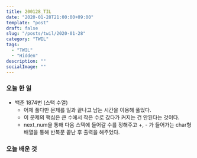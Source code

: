 ```yaml
---
title: 200128_TIL
date: "2020-01-28T21:00:00+09:00"
template: "post"
draft: false
slug: "/posts/twil/2020-01-28"
category: "TWIL"
tags:
  - "TWIL"
  - "Hidden"
description: ""
socialImage: ""
---
```


### 오늘 한 일

- 백준 1874번 (스택 수열)
  - 어제 풀다만 문제를 일과 끝나고 남는 시간을 이용해 풀었다.
  - 이 문제의 핵심은 큰 수에서 작은 수로 갔다가 커지는 건 안된다는 것이다.
  - next_num을 통해 다음 스택에 들어갈 수를 정해주고 +, - 가 들어가는 char형 배열을 통해 반복문 끝난 후 출력을 해주었다.
  
   
### 오늘 배운 것
